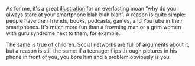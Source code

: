 ﻿As for me, it's a great [illustration](https://www.instagram.com/p/BXTBuGugG5y) for an everlasting moan “why do you always stare at your smartphone blah blah blah”. A reason is quite simple: people have their friends, books, podcasts, games, and YouTube in their smartphones. It's much more fun than a frowning man or a grim women with guru syndrome next to them, for example.

The same is true of children. Social networks are full of arguments about it, but a reason is still the same: if a teenager flips through pictures in his phone in front of you, you bore him and a problem obviously is you.